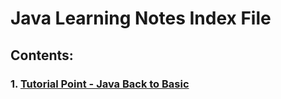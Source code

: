 # Java Learning Notes Index File

## Contents:
### 1. [Tutorial Point - Java Back to Basic](./back-to-basic.md)
